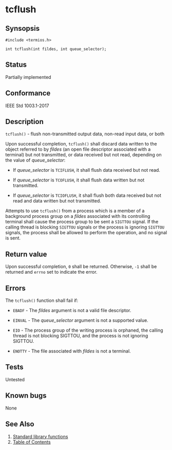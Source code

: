 # tcflush

## Synsopsis

`#include <termios.h>`

`int tcflush(int fildes, int queue_selector);`

## Status

Partially implemented

## Conformance

IEEE Std 1003.1-2017

## Description

`tcflush()` - flush non-transmitted output data, non-read input data, or both

Upon successful completion, `tcflush()` shall discard data written to the object referred to by _fildes_ (an open file
descriptor associated with a terminal) but not transmitted, or data received but not read, depending on the value of
_queue_selector_:

* If _queue_selector_ is `TCIFLUSH`, it shall flush data received but not read.

* If _queue_selector_ is `TCOFLUSH`, it shall flush data written but not transmitted.

* If _queue_selector_ is `TCIOFLUSH`, it shall flush both data received but not read and data written but not
transmitted.

Attempts to use `tcflush()` from a process which is a member of a background process group on a _fildes_ associated
with its controlling terminal shall cause the process group to be sent a `SIGTTOU` signal. If the calling thread is
blocking `SIGTTOU` signals or the process is ignoring `SIGTTOU` signals, the process shall be allowed to perform the
operation, and no signal is sent.

## Return value

Upon successful completion, `0` shall be returned. Otherwise, `-1` shall be returned and `errno` set to indicate the
error.

## Errors

The `tcflush()` function shall fail if:

* `EBADF` - The _fildes_ argument is not a valid file descriptor.

* `EINVAL` - The _queue_selector_ argument is not a supported value.

* `EIO` - The process group of the writing process is orphaned, the calling thread is not blocking SIGTTOU, and the
process is not ignoring SIGTTOU.

* `ENOTTY` - The file associated with _fildes_ is not a terminal.

## Tests

Untested

## Known bugs

None

## See Also

1. [Standard library functions](../index.md)
2. [Table of Contents](../../../index.md)
